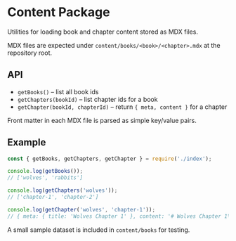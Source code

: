 # Content Package

Utilities for loading book and chapter content stored as MDX files.

MDX files are expected under `content/books/<book>/<chapter>.mdx` at the repository root.

## API

- `getBooks()` – list all book ids
- `getChapters(bookId)` – list chapter ids for a book
- `getChapter(bookId, chapterId)` – return `{ meta, content }` for a chapter

Front matter in each MDX file is parsed as simple key/value pairs.

## Example

```js
const { getBooks, getChapters, getChapter } = require('./index');

console.log(getBooks());
// ['wolves', 'rabbits']

console.log(getChapters('wolves'));
// ['chapter-1', 'chapter-2']

console.log(getChapter('wolves', 'chapter-1'));
// { meta: { title: 'Wolves Chapter 1' }, content: '# Wolves Chapter 1\n\nThis is the first chapter...' }
```

A small sample dataset is included in `content/books` for testing.
